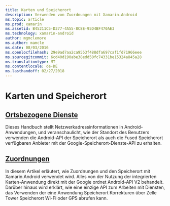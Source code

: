 ```yaml
---
title: Karten und Speicherort
description: Verwenden von Zuordnungen mit Xamarin.Android
ms.topic: article
ms.prod: xamarin
ms.assetid: B45211C5-D377-4A55-8C8E-95D4BF470AE3
ms.technology: xamarin-android
author: mgmclemore
ms.author: mamcle
ms.date: 08/03/2016
ms.openlocfilehash: 29e9ad7aa2ca9553f488dfa697caf1fd71966eee
ms.sourcegitcommit: 6cd40d190abe38edd50fc74331be15324a845a28
ms.translationtype: MT
ms.contentlocale: de-DE
ms.lasthandoff: 02/27/2018
---
```

# <a name="maps-and-location"></a>Karten und Speicherort

<a name="location" />

##  <a name="location-servicesandroidplatformmaps-and-locationlocationmd"></a>[Ortsbezogene Dienste](~/android/platform/maps-and-location/location.md)

Dieses Handbuch stellt Netzwerkadressinformationen in Android-Anwendungen, und veranschaulicht, wie der Standort des Benutzers verwenden die Android-API der Speicherort als auch die Fused Speicherort verfügbaren Anbieter mit der Google-Speicherort-Dienste-API zu erhalten.

 <a name="maps" />

##  <a name="mapsandroidplatformmaps-and-locationmapsindexmd"></a>[Zuordnungen](~/android/platform/maps-and-location/maps/index.md)

In diesem Artikel erläutert, wie Zuordnungen und den Speicherort mit Xamarin.Android verwendet wird. Alles von der Nutzung der integrierten Karten-Anwendung direkt mit der Google ordnet Android-API V2 behandelt. Darüber hinaus wird erklärt, wie eine einzige API zum Arbeiten mit Diensten, das Verwenden der eine Anwendung Speicherort Korrekturen über Zelle Tower Speicherort Wi-Fi oder GPS abrufen kann.

